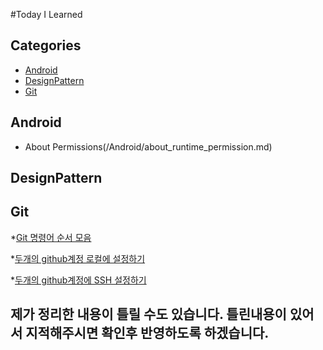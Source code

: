 #Today I Learned

 ## Categories
* [Android](#Android)
* [DesignPattern](#DesignPattern)
* [Git](#Git)


## Android
* About Permissions(/Android/about_runtime_permission.md)

## DesignPattern

## Git

*[Git 명령어 순서 모음](/Git/GitSteps.md)

*[두개의 github계정 로컬에 설정하기](/Git/SettingTwoGithubAccount.md)

*[두개의 github계정에 SSH 설정하기 ](/Git/CreateMutipleSSH.md)


## 제가 정리한 내용이 틀릴 수도 있습니다. 틀린내용이 있어서 지적해주시면 확인후 반영하도록 하겠습니다.
